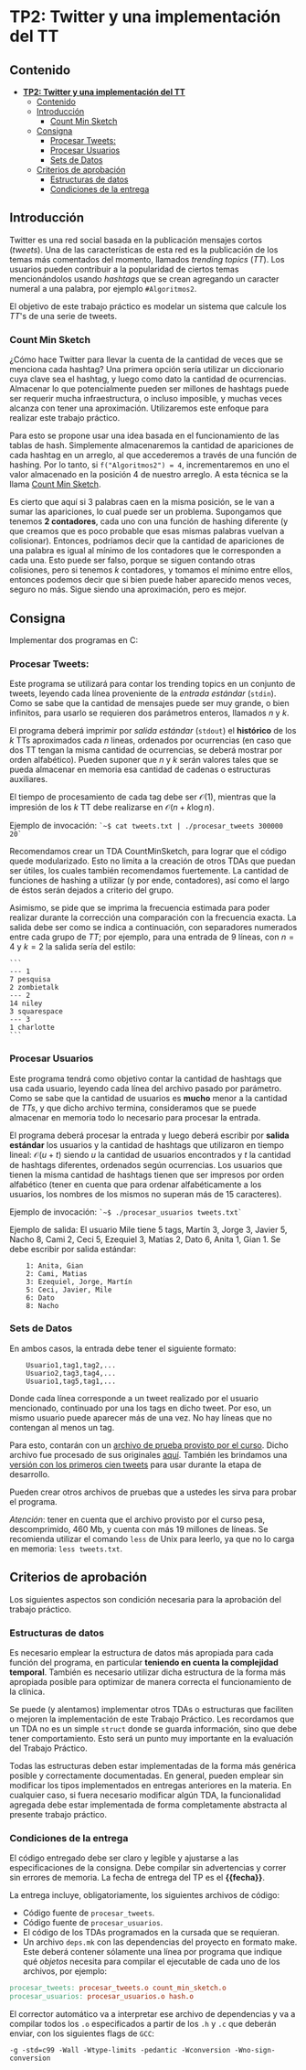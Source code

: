# **TP2: Twitter y una implementación del TT**

## Contenido

- [**TP2: Twitter y una implementación del TT**](#tp2-twitter-y-una-implementación-del-tt)
  - [Contenido](#contenido)
  - [Introducción](#introducción)
    - [Count Min Sketch](#count-min-sketch)
  - [Consigna](#consigna)
    - [Procesar Tweets:](#procesar-tweets)
    - [Procesar Usuarios](#procesar-usuarios)
    - [Sets de Datos](#sets-de-datos)
  - [Criterios de aprobación](#criterios-de-aprobación)
    - [Estructuras de datos](#estructuras-de-datos)
    - [Condiciones de la entrega](#condiciones-de-la-entrega)


## Introducción

Twitter es una red social basada en la publicación mensajes cortos (_tweets_). Una de las características de esta red
es la publicación de los temas más comentados del momento, llamados _trending topics_ (_TT_). Los usuarios pueden
contribuir a la popularidad de ciertos temas mencionándolos usando _hashtags_ que se crean agregando un caracter
numeral a una palabra, por ejemplo `#Algoritmos2`.

El objetivo de este trabajo práctico es modelar un sistema que calcule los _TT_'s de una serie de tweets.

### Count Min Sketch

¿Cómo hace Twitter para llevar la cuenta de la cantidad de veces que se menciona cada hashtag?
Una primera opción sería utilizar un diccionario cuya clave sea el hashtag, y luego como dato la cantidad de ocurrencias.
Almacenar lo que potencialmente pueden ser millones de hashtags puede ser requerir mucha infraestructura, o incluso
imposible, y muchas veces alcanza con tener una aproximación. Utilizaremos este enfoque para realizar este trabajo práctico.

Para esto se propone usar una idea basada en el funcionamiento de las tablas de hash. Simplemente almacenaremos la
cantidad de apariciones de cada hashtag en un arreglo, al que accederemos a través de una función de hashing. Por lo
tanto, si `f("Algoritmos2") = 4`, incrementaremos en uno el valor almacenado en la posición 4 de nuestro arreglo. 
A esta técnica se la llama [Count Min Sketch](https://en.wikipedia.org/wiki/Count%E2%80%93min_sketch).

Es cierto que aquí si 3 palabras caen en la misma posición, se le van a sumar las apariciones, lo cual puede ser un
problema. Supongamos que tenemos **2 contadores**, cada uno con una función de hashing diferente (y que creamos que es
poco probable que esas mismas palabras vuelvan a colisionar). Entonces, podríamos decir que la cantidad de apariciones
de una palabra es igual al mínimo de los contadores que le corresponden a cada una. Esto puede ser falso, porque se
siguen contando otras colisiones, pero si tenemos _k_ contadores, y tomamos el mínimo entre ellos, entonces podemos
decir que si bien puede haber aparecido menos veces, seguro no más. Sigue siendo una aproximación, pero es mejor.

## Consigna

Implementar dos programas en C:

### Procesar Tweets: 

Este programa se utilizará para contar los trending topics en un conjunto de tweets, leyendo cada
línea proveniente de la *entrada estándar* (`stdin`). Como se sabe que la cantidad de mensajes puede 
ser muy grande, o bien infinitos, para usarlo se requieren dos parámetros enteros, llamados $n$ y $k$.

El programa deberá imprimir por *salida estándar* (`stdout`) el **histórico** de los $k$ TTs aproximados cada
$n$ lineas, ordenados por ocurrencias (en caso que dos TT tengan la misma cantidad de ocurrencias, se deberá
mostrar por orden alfabético). Pueden suponer que $n$ y $k$ serán valores tales que se pueda almacenar
en memoria esa cantidad de cadenas o estructuras auxiliares.

El tiempo de procesamiento de cada tag debe ser $\mathcal{O}(1)$, mientras que la impresión de los $k$ TT 
debe realizarse en $\mathcal{O}(n + k \log n)$.

Ejemplo de invocación:
	```
		`~$ cat tweets.txt | ./procesar_tweets 300000 20`
	```

Recomendamos crear un TDA CountMinSketch, para lograr que el código quede modularizado.
Esto no limita a la creación de otros TDAs que puedan ser útiles, los cuales también recomendamos
fuertemente. La cantidad de funciones de hashing a utilizar (y por ende, contadores), así como el 
largo de éstos serán dejados a criterio del grupo.

Asimismo, se pide que se imprima la frecuencia estimada para poder realizar durante la corrección 
una comparación con la frecuencia exacta. La salida debe ser como se indica a continuación, con 
separadores numerados entre cada grupo de _TT_; por ejemplo, para una entrada de 9 líneas, con 
$n=4$ y $k=2$ la salida sería del estilo:

    ```
    --- 1
    7 pesquisa
    2 zombietalk
    --- 2
    14 niley
    3 squarespace
    --- 3
    1 charlotte
    ```

### Procesar Usuarios

Este programa tendrá como objetivo contar la cantidad de hashtags que usa cada usuario, leyendo
cada línea del archivo pasado por parámetro. Como se sabe que la cantidad de usuarios es **mucho** 
menor a la cantidad de _TTs_, y que dicho archivo termina, consideramos que se puede almacenar en 
memoria todo lo necesario para procesar la entrada.

El programa deberá procesar la entrada y luego deberá escribir por **salida estándar** los usuarios y la cantidad de
hashtags que utilizaron en tiempo lineal: $\mathcal{O}(u + t)$ siendo $u$ la cantidad de usuarios encontrados y $t$ la
cantidad de hashtags diferentes, ordenados según ocurrencias. Los usuarios que tienen la misma cantidad de
hashtags tienen que ser impresos por orden alfabético (tener en cuenta que para ordenar alfabéticamente a los
usuarios, los nombres de los mismos no superan más de 15 caracteres).

Ejemplo de invocación:
	```
		`~$ ./procesar_usuarios tweets.txt`
	```

Ejemplo de salida:
El usuario Mile tiene 5 tags, Martín 3, Jorge 3, Javier 5, Nacho 8, Cami 2, Ceci 5, Ezequiel 3, Matías 2, Dato 6, Anita 1, Gian 1. Se debe escribir por salida estándar:

		1: Anita, Gian
		2: Cami, Matias
		3: Ezequiel, Jorge, Martín
		5: Ceci, Javier, Mile
		6: Dato
		8: Nacho

### Sets de Datos

En ambos casos, la entrada debe tener el siguiente formato:

		Usuario1,tag1,tag2,...
		Usuario2,tag3,tag4,...
		Usuario1,tag5,tag1,...


Donde cada línea corresponde a un tweet realizado por el usuario mencionado, continuado por una los tags en dicho
tweet. Por eso, un mismo usuario puede aparecer más de una vez. No hay líneas que no contengan al menos un tag.

Para esto, contarán con un [archivo de prueba provisto por el curso](https://drive.google.com/file/d/1Pc0vEevewZ0-SPRX5KYbCucI4Dg12hPE/view?usp=sharing).
Dicho archivo fue procesado de sus originales [aquí](https://snap.stanford.edu/data/twitter7.html). También les
brindamos una [versión con los primeros cien tweets](https://drive.google.com/file/d/1krWOyPErB3gEnV_kaSudg-1-5sSVTVum/view?usp=sharing)
para usar durante la etapa de desarrollo.

Pueden crear otros archivos de pruebas que a ustedes les sirva para probar el programa.

*Atención*: tener en cuenta que el archivo provisto por el curso pesa, descomprimido, 460 Mb, y cuenta con 
más 19 millones de líneas. Se recomienda utilizar el comando `less` de Unix para leerlo, ya que no lo 
carga en memoria: `less tweets.txt`.

## Criterios de aprobación

Los siguientes aspectos son condición necesaria para la aprobación del trabajo
práctico.

### Estructuras de datos

Es necesario emplear la estructura de datos más apropiada para cada función del
programa, en particular **teniendo en cuenta la complejidad temporal**. También
es necesario utilizar dicha estructura de la forma más apropiada posible para
optimizar de manera correcta el funcionamiento de la clínica.

Se puede (y alentamos) implementar otros TDAs o estructuras que faciliten o mejoren la
implementación de este Trabajo Práctico. Les recordamos que un TDA no es un simple `struct`
donde se guarda información, sino que debe tener comportamiento. Esto será un punto muy
importante en la evaluación del Trabajo Práctico.

Todas las estructuras deben estar implementadas de la forma más genérica
posible y correctamente documentadas. En general, pueden emplear sin modificar
los tipos implementados en entregas anteriores en la materia. En cualquier caso, si fuera
necesario modificar algún TDA, la funcionalidad agregada debe estar implementada
de forma completamente abstracta al presente trabajo práctico.

### Condiciones de la entrega

El código entregado debe ser claro y legible y ajustarse a las especificaciones de la consigna. Debe compilar sin
advertencias y correr sin errores de memoria. La fecha de entrega del TP es el **{{fecha}}**.

La entrega incluye, obligatoriamente, los siguientes archivos de código:

- Código fuente de `procesar_tweets`.
- Código fuente de `procesar_usuarios`.
- El código de los TDAs programados en la cursada que se requieran.
- Un archivo `deps.mk` con las dependencias del proyecto en formato make. Este
deberá contener sólamente una línea por programa que indique qué _objetos_ necesita para
compilar el ejecutable de cada uno de los archivos, por ejemplo:

``` makefile
procesar_tweets: procesar_tweets.o count_min_sketch.o
procesar_usuarios: procesar_usuarios.o hash.o
```

El corrector automático va a interpretar ese archivo de dependencias y va a
compilar todos los `.o` especificados a partir de los `.h` y `.c` que deberán
enviar, con los siguientes flags de `GCC`:

```
-g -std=c99 -Wall -Wtype-limits -pedantic -Wconversion -Wno-sign-conversion
```